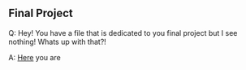 ## Final Project
Q: Hey! You have a file that is dedicated to you final project but I see nothing! Whats up with that?! 

A: [Here](https://github.com/BeeGassy/Deep-Q-Learning) you are 
